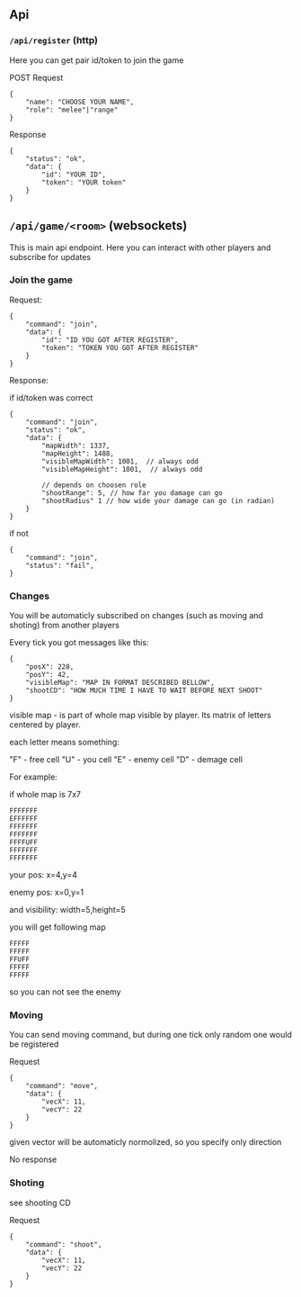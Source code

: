 ## Api

### `/api/register` (http)

Here you can get pair id/token to join the game

POST Request

```
{
    "name": "CHOOSE YOUR NAME",
    "role": "melee"|"range"
}
```

Response

```
{
    "status": "ok",
    "data": {
        "id": "YOUR ID",
        "token": "YOUR token"
    }
}
```

## `/api/game/<room>` (websockets)

This is main api endpoint. Here you can interact with other players and subscribe for updates

### Join the game

Request:

```
{
    "command": "join",
    "data": {
        "id": "ID YOU GOT AFTER REGISTER",
        "token": "TOKEN YOU GOT AFTER REGISTER"
    }
}
```

Response:

if id/token was correct

```
{
    "command": "join",
    "status": "ok",
    "data": {
        "mapWidth": 1337,
        "mapHeight": 1488,
        "visibleMapWidth": 1001,  // always odd
        "visibleMapHeight": 1001,  // always odd

        // depends on choosen role
        "shootRange": 5, // how far you damage can go
        "shootRadius" 1 // how wide your damage can go (in radian)
    }
}
```

if not

```
{
    "command": "join",
    "status": "fail",
}
```


### Changes

You will be automaticly subscribed on changes (such as moving and shoting) from another players

Every tick you got messages like this:

```
{
    "posX": 228,
    "posY": 42,
    "visibleMap": "MAP IN FORMAT DESCRIBED BELLOW",
    "shootCD": "HOW MUCH TIME I HAVE TO WAIT BEFORE NEXT SHOOT"
}
```

visible map - is part of whole map visible by player. Its matrix of letters centered by player.

each letter means something:

"F" - free cell
"U" - you cell
"E" - enemy cell
"D" - demage cell

For example:

if whole map is 7x7

```
FFFFFFF
EFFFFFF
FFFFFFF
FFFFFFF
FFFFUFF
FFFFFFF
FFFFFFF
```

your pos: x=4,y=4

enemy pos: x=0,y=1

and visibility: width=5,height=5

you will get following map

```
FFFFF
FFFFF
FFUFF
FFFFF
FFFFF
```

so you can not see the enemy

### Moving

You can send moving command, but during one tick only random one would be registered

Request
```
{
    "command": "move",
    "data": {
        "vecX": 11,
        "vecY": 22
    }
}
```

given vector will be automaticly normolized, so you specify only direction

No response


### Shoting

see shooting CD

Request
```
{
    "command": "shoot",
    "data": {
        "vecX": 11,
        "vecY": 22
    }
}
```


